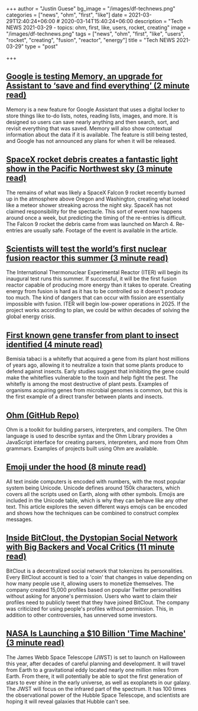 +++
author = "Justin Guese"
bg_image = "/images/df-technews.png"
categories = ["news", "ohm", "first", "like"]
date = 2021-03-29T12:40:24+06:00 # 2020-03-14T15:40:24+06:00
description = "Tech NEWS 2021-03-29 - topics: ohm, first, like, users, rocket, creating"
image = "/images/df-technews.png"
tags = ["news", "ohm", "first", "like", "users", "rocket", "creating", "fusion", "reactor", "energy"]
title = "Tech NEWS 2021-03-29"
type = "post"

+++

## [Google is testing Memory, an upgrade for Assistant to ‘save and find everything’ (2 minute read)](https://www.theverge.com/2021/3/25/22350173/google-assistant-memory-save-to-do-pocket-pinterest-notes-reminders)

Memory is a new feature for Google Assistant that uses a digital locker to store things like to-do lists, notes, reading lists, images, and more. It is designed so users can save nearly anything and then search, sort, and revisit everything that was saved. Memory will also show contextual information about the data if it is available. The feature is still being tested, and Google has not announced any plans for when it will be released.

## [SpaceX rocket debris creates a fantastic light show in the Pacific Northwest sky (3 minute read)](https://www.theverge.com/2021/3/26/22351956/oregon-washington-meteor-shower-explanation-spacex-falcon-9-rocket-debris)

The remains of what was likely a SpaceX Falcon 9 rocket recently burned up in the atmosphere above Oregon and Washington, creating what looked like a meteor shower streaking across the night sky. SpaceX has not claimed responsibility for the spectacle. This sort of event now happens around once a week, but predicting the timing of the re-entries is difficult. The Falcon 9 rocket the debris came from was launched on March 4. Re-entries are usually safe. Footage of the event is available in the article.

## [Scientists will test the world’s first nuclear fusion reactor this summer (3 minute read)](https://thenextweb.com/neural/2021/03/23/scientists-will-test-the-worlds-first-nuclear-fusion-reactor-this-summer/)

The International Thermonuclear Experimental Reactor (ITER) will begin its inaugural test runs this summer. If successful, it will be the first fusion reactor capable of producing more energy than it takes to operate. Creating energy from fusion is hard as it has to be controlled so it doesn't produce too much. The kind of dangers that can occur with fission are essentially impossible with fusion. ITER will begin low-power operations in 2025. If the project works according to plan, we could be within decades of solving the global energy crisis.

## [First known gene transfer from plant to insect identified (4 minute read)](https://www.nature.com/articles/d41586-021-00782-w)

Bemisia tabaci is a whitefly that acquired a gene from its plant host millions of years ago, allowing it to neutralize a toxin that some plants produce to defend against insects. Early studies suggest that inhibiting the gene could make the whiteflies vulnerable to the toxin and help fight the pest. The whitefly is among the most destructive of plant pests. Examples of organisms acquiring genes from microbial genomes is common, but this is the first example of a direct transfer between plants and insects.

## [Ohm (GitHub Repo)](https://github.com/harc/ohm)

Ohm is a toolkit for building parsers, interpreters, and compilers. The Ohm language is used to describe syntax and the Ohm Library provides a JavaScript interface for creating parsers, interpreters, and more from Ohm grammars. Examples of projects built using Ohm are available.

## [Emoji under the hood (8 minute read)](https://tonsky.me/blog/emoji/)

All text inside computers is encoded with numbers, with the most popular system being Unicode. Unicode defines around 150k characters, which covers all the scripts used on Earth, along with other symbols. Emojis are included in the Unicode table, which is why they can behave like any other text. This article explores the seven different ways emojis can be encoded and shows how the techniques can be combined to construct complex messages.

## [Inside BitClout, the Dystopian Social Network with Big Backers and Vocal Critics (11 minute read)](https://decrypt.co/62770/inside-bitclout-dystopian-social-network-big-investors-vocal-critics)

BitClout is a decentralized social network that tokenizes its personalities. Every BitClout account is tied to a 'coin' that changes in value depending on how many people use it, allowing users to monetize themselves. The company created 15,000 profiles based on popular Twitter personalities without asking for anyone's permission. Users who want to claim their profiles need to publicly tweet that they have joined BitClout. The company was criticized for using people's profiles without permission. This, in addition to other controversies, has unnerved some investors.

## [NASA Is Launching a $10 Billion 'Time Machine' (3 minute read)](https://www.vice.com/en/article/88azd4/nasa-is-launching-a-dollar10-billion-time-machine)

The James Webb Space Telescope (JWST) is set to launch on Halloween this year, after decades of careful planning and development. It will travel from Earth to a gravitational eddy located nearly one million miles from Earth. From there, it will potentially be able to spot the first generation of stars to ever shine in the early universe, as well as exoplanets in our galaxy. The JWST will focus on the infrared part of the spectrum. It has 100 times the observational power of the Hubble Space Telescope, and scientists are hoping it will reveal galaxies that Hubble can't see.

